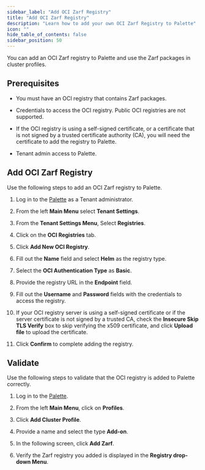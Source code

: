```yaml
---
sidebar_label: "Add OCI Zarf Registry"
title: "Add OCI Zarf Registry"
description: "Learn how to add your own OCI Zarf Registry to Palette"
icon: ""
hide_table_of_contents: false
sidebar_position: 50
---
```



You can add an OCI Zarf registry to Palette and use the Zarf packages in cluster profiles. 


## Prerequisites

- You must have an OCI registry that contains Zarf packages.  

- Credentials to access the OCI registry. Public OCI registries are not supported.

- If the OCI registry is using a self-signed certificate, or a certificate that is not signed by a trusted certificate authority (CA), you will need the certificate to add the registry to Palette. 

- Tenant admin access to Palette.


## Add OCI Zarf Registry

Use the following steps to add an OCI Zarf registry to Palette.

1. Log in to the [Palette](https://console.spectrocloud.com) as a Tenant administrator.

2. From the left **Main Menu** select **Tenant Settings**. 

3. From the **Tenant Settings Menu**, Select **Registries**.

4. Click on the **OCI Registries** tab.

5. Click **Add New OCI Registry**.

6. Fill out the **Name** field and select **Helm** as the registry type.

7. Select the **OCI Authentication Type** as **Basic**.

8. Provide the registry URL in the **Endpoint** field.

9. Fill out the **Username** and **Password** fields with the credentials to access the registry.

10. If your OCI registry server is using a self-signed certificate or if the server certificate is not signed by a trusted CA, check the **Insecure Skip TLS Verify** box to skip verifying the x509 certificate, and click **Upload file** to upload the certificate.

11. Click **Confirm** to complete adding the registry.

## Validate


Use the following steps to validate that the OCI registry is added to Palette correctly.

1. Log in to the [Palette](https://console.spectrocloud.com).

2. From the left **Main Menu**, click on **Profiles**.

3. Click **Add Cluster Profile**.

4. Provide a name and select the type **Add-on**.

5. In the following screen, click **Add Zarf**.

6. Verify the Zarf registry you added is displayed in the **Registry drop-down Menu**.